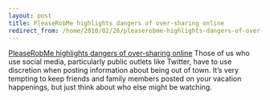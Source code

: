```yaml
---
layout: post
title: PleaseRobMe highlights dangers of over-sharing online
redirect_from: /home/2010/02/26/pleaserobme-highlights-dangers-of-over-sharing-online/index.html
---
```

<p><a href="http://www.macworld.com/article/146509/2010/02/pleaserobme.html?lsrc=rss_main">PleaseRobMe highlights dangers of over-sharing online</a>
Those of us who use social media, particularly public outlets like Twitter, have to use discretion when posting information about being out of town. It’s very tempting to keep friends and family members posted on your vacation happenings, but just think about who else might be watching.</p>
